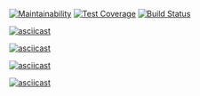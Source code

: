 [![Maintainability](https://api.codeclimate.com/v1/badges/f70c307409af77500bd5/maintainability)](https://codeclimate.com/github/tavira/project-lvl2-s451/maintainability) [![Test Coverage](https://api.codeclimate.com/v1/badges/f70c307409af77500bd5/test_coverage)](https://codeclimate.com/github/tavira/project-lvl2-s451/test_coverage) [![Build Status](https://travis-ci.org/tavira/project-lvl2-s451.svg?branch=master)](https://travis-ci.org/tavira/project-lvl2-s451)

[![asciicast](https://asciinema.org/a/gYxtXl8cu0tLoAGI88sb7f3Yc.svg)](https://asciinema.org/a/gYxtXl8cu0tLoAGI88sb7f3Yc)

[![asciicast](https://asciinema.org/a/xepYIybEnmYDvj3dNjFlqvGQj.svg)](https://asciinema.org/a/xepYIybEnmYDvj3dNjFlqvGQj)

[![asciicast](https://asciinema.org/a/CbCzatbQgHHEICCRicELkoqba.svg)](https://asciinema.org/a/CbCzatbQgHHEICCRicELkoqba)

[![asciicast](https://asciinema.org/a/R78hsRAIJOl5Jwvsv9GiihgEQ.svg)](https://asciinema.org/a/R78hsRAIJOl5Jwvsv9GiihgEQ)